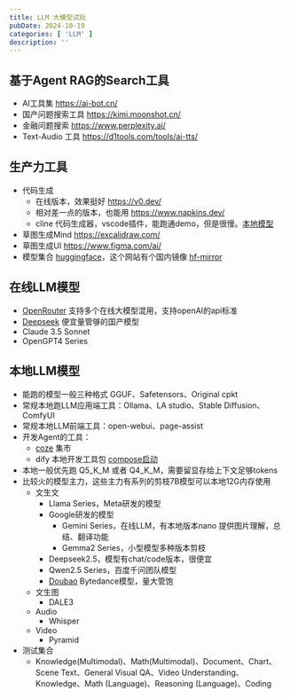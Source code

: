```yaml
---
title: LLM 大模型试玩
pubDate: 2024-10-19
categories: [ 'LLM' ]
description: ''
---
```


## 基于Agent RAG的Search工具

* AI工具集 https://ai-bot.cn/
* 国产问题搜索工具 https://kimi.moonshot.cn/
* 金融问题搜索 https://www.perplexity.ai/
* Text-Audio 工具 https://d1tools.com/tools/ai-tts/

## 生产力工具

* 代码生成
    * 在线版本，效果挺好 https://v0.dev/
    * 相对差一点的版本，也能用 https://www.napkins.dev/
    * cline 代码生成器，vscode插件，能跑通demo，但是很慢。[本地模型](https://ollama.com/search?q=cline)
* 草图生成Mind https://excalidraw.com/
* 草图生成UI https://www.figma.com/ai/
* 模型集合 [huggingface](https://huggingface.co/)，这个网站有个国内镜像 [hf-mirror](https://hf-mirror.com/)


## 在线LLM模型

* [OpenRouter](https://openrouter.ai/) 支持多个在线大模型混用，支持openAI的api标准 
* [Deepseek](https://www.deepseek.com/) 便宜量管够的国产模型 
* Claude 3.5 Sonnet
* OpenGPT4 Series

## 本地LLM模型

* 能跑的模型一般三种格式 GGUF、Safetensors、Original cpkt
* 常规本地跑LLM应用端工具：Ollama、LA studio、Stable Diffusion、ComfyUI
* 常规本地LLM前端工具：open-webui、page-assist
* 开发Agent的工具：
    * [coze](https://www.coze.com/) 集市
    * dify 本地开发工具包 [compose启动](https://docs.dify.ai/getting-started/install-self-hosted/docker-compose)
* 本地一般优先跑 Q5_K_M 或者 Q4_K_M，需要留显存给上下文足够tokens
* 比较火的模型主力，这些主力有系列的剪枝7B模型可以本地12G内存使用
    * 文生文
        * Llama Series，Meta研发的模型
        * Google研发的模型
            * Gemini Series，在线LLM，有本地版本nano 提供图片理解，总结、翻译功能
            * Gemma2 Series，小型模型多种版本剪枝
        * Deepseek2.5，模型有chat/code版本，很便宜
        * Qwen2.5 Series，百度千问团队模型
        * [Doubao](https://www.volcengine.com/product/doubao) Bytedance模型，量大管饱
    * 文生图
        * DALE3
    * Audio
        * Whisper
    * Video
        * Pyramid
* 测试集合 
	* Knowledge(Multimodal)、Math(Multimodal)、Document、Chart、Scene Text、General Visual QA、Video
  Understanding、Knowledge、Math (Language)、Reasoning (Language)、Coding	